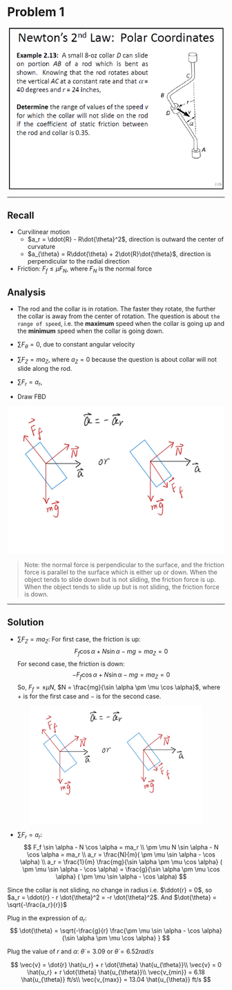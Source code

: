 # Problem 1
<div style="text-align:center">
  <img src="https://github.com/leishi23/Dynamics_TA/blob/main/Discussion_3_2_Sol/Screenshot%202023-10-03%20135250.png?raw=true" alt="Image Description">
</div>

---

## Recall 
- Curvilinear motion
    - $a_r = \ddot{R} - R\dot{\theta}^2$, direction is outward the center of curvature
    - $a_{\theta} = R\ddot{\theta} + 2\dot{R}\dot{\theta}$, direction is perpendicular to the radial direction
- Friction: $F_f \leq \mu F_N$, where $F_N$ is the normal force

## Analysis

- The rod and the collar is in rotation. The faster they rotate, the further the collar is away from the center of rotation. The question is about `the range of speed`, i.e. the **maximum** speed when the collar is going up and the **minimum** speed when the collar is going down.
- $\sum F_{\theta} = 0$, due to constant angular velocity
- $\sum F_{Z} = ma_Z$, where $a_Z=0$ because the question is about collar will not slide along the rod.
- $\sum F_{r} = a_r$,  

- Draw FBD
<div style="text-align:center">
  <img src="https://github.com/leishi23/Dynamics_TA/blob/main/Discussion_3_2_Sol/%E5%9B%BE%E7%89%87_20231003141546.jpg?raw=true" alt="Image Description" width="500"
  >
</div>

> Note: the normal force is perpendicular to the surface, and the friction force is parallel to the surface which is either up or down. 
> When the object tends to slide down but is not sliding, the friction force is up. When the object tends to slide up but is not sliding, the friction force is down.

--- 
## Solution

- $\sum F_{Z} = ma_Z$:
For first case, the friction is up:
$$
F_f \cos \alpha + N \sin \alpha - mg = ma_Z = 0
$$
For second case, the friction is down:
$$
-F_f \cos \alpha + N \sin \alpha - mg = ma_Z = 0
$$
So, $F_f = \pm \mu N$, $N = \frac{mg}{\sin \alpha \pm \mu \cos \alpha}$, where $+$ is for the first case and $-$ is for the second case.

<div style="text-align:center">
  <img src="https://github.com/leishi23/Dynamics_TA/blob/main/Discussion_3_2_Sol/%E5%9B%BE%E7%89%87_20231003141546.jpg?raw=true" alt="Image Description" width="400"/>
</div>

- $\sum F_{r} = a_r$:
$$
F_f \sin \alpha - N \cos \alpha = ma_r  \\
\pm \mu N \sin \alpha - N \cos \alpha = ma_r \\
a_r = \frac{N}{m}( \pm \mu \sin \alpha - \cos \alpha) \\
a_r = \frac{1}{m} \frac{mg}{\sin \alpha \pm \mu \cos \alpha} ( \pm \mu \sin \alpha - \cos \alpha) = \frac{g}{\sin \alpha \pm \mu \cos \alpha} ( \pm \mu \sin \alpha - \cos \alpha)
$$

Since the collar is not sliding, no change in radius i.e. $\ddot{r} = 0$, so $a_r = \ddot{r} - r \dot{\theta}^2 = -r \dot{\theta}^2$. And $\dot{\theta} = \sqrt{-\frac{a_r}{r}}$

Plug in the expression of $a_r$:
$$
\dot{\theta} = \sqrt{-\frac{g}{r} \frac{\pm \mu \sin \alpha - \cos \alpha}{\sin \alpha \pm \mu \cos \alpha} }
$$

Plug the value of $r$ and $\alpha$: $\dot{\theta} = 3.09$ or $\dot{\theta} = 6.52 rad/s$

$$
\vec{v} = \dot{r} \hat{u_r} + r \dot{\theta} \hat{u_{\theta}}\\
\vec{v} = 0 \hat{u_r} + r \dot{\theta} \hat{u_{\theta}}\\
\vec{v_{min}} = 6.18 \hat{u_{\theta}} ft/s\\
\vec{v_{max}} = 13.04 \hat{u_{\theta}} ft/s
$$
<div STYLE="page-break-after: always;"></div>


